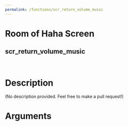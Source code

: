```yaml
---
permalink: /functions/scr_return_volume_music
---
```

# Room of Haha Screen  
## scr_return_volume_music  
&nbsp;  
# Description  
(No description provided. Feel free to make a pull request!) 
&nbsp;  
# Arguments


